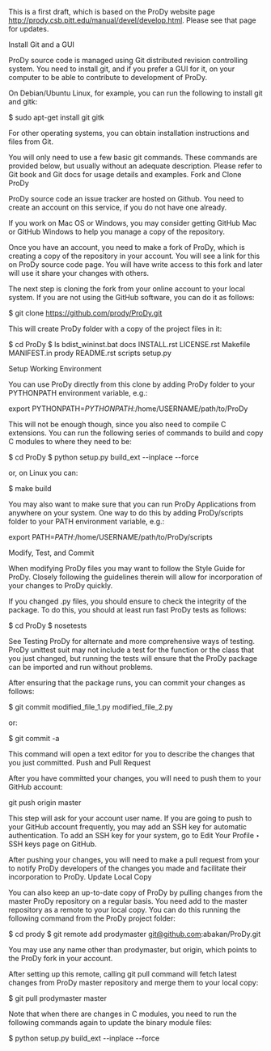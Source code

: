 This is a first draft, which is based on the ProDy website page http://prody.csb.pitt.edu/manual/devel/develop.html. Please see that page for updates.


Install Git and a GUI

ProDy source code is managed using Git distributed revision controlling system. You need to install git, and if you prefer a GUI for it, on your computer to be able to contribute to development of ProDy.

On Debian/Ubuntu Linux, for example, you can run the following to install git and gitk:

$ sudo apt-get install git gitk

For other operating systems, you can obtain installation instructions and files from Git.

You will only need to use a few basic git commands. These commands are provided below, but usually without an adequate description. Please refer to Git book and Git docs for usage details and examples.
Fork and Clone ProDy

ProDy source code an issue tracker are hosted on Github. You need to create an account on this service, if you do not have one already.

If you work on Mac OS or Windows, you may consider getting GitHub Mac or GitHub Windows to help you manage a copy of the repository.

Once you have an account, you need to make a fork of ProDy, which is creating a copy of the repository in your account. You will see a link for this on ProDy source code page. You will have write access to this fork and later will use it share your changes with others.

The next step is cloning the fork from your online account to your local system. If you are not using the GitHub software, you can do it as follows:

$ git clone https://github.com/prody/ProDy.git

This will create ProDy folder with a copy of the project files in it:

$ cd ProDy
$ ls
bdist_wininst.bat  docs   INSTALL.rst  LICENSE.rst  Makefile
MANIFEST.in        prody  README.rst   scripts      setup.py

Setup Working Environment

You can use ProDy directly from this clone by adding ProDy folder to your PYTHONPATH environment variable, e.g.:

export PYTHONPATH=$PYTHONPATH:$/home/USERNAME/path/to/ProDy

This will not be enough though, since you also need to compile C extensions. You can run the following series of commands to build and copy C modules to where they need to be:

$ cd ProDy
$ python setup.py build_ext --inplace --force

or, on Linux you can:

$ make build

You may also want to make sure that you can run ProDy Applications from anywhere on your system. One way to do this by adding ProDy/scripts folder to your PATH environment variable, e.g.:

export PATH=$PATH:$/home/USERNAME/path/to/ProDy/scripts

Modify, Test, and Commit

When modifying ProDy files you may want to follow the Style Guide for ProDy. Closely following the guidelines therein will allow for incorporation of your changes to ProDy quickly.

If you changed .py files, you should ensure to check the integrity of the package. To do this, you should at least run fast ProDy tests as follows:

$ cd ProDy
$ nosetests

See Testing ProDy for alternate and more comprehensive ways of testing. ProDy unittest suit may not include a test for the function or the class that you just changed, but running the tests will ensure that the ProDy package can be imported and run without problems.

After ensuring that the package runs, you can commit your changes as follows:

$ git commit modified_file_1.py modified_file_2.py

or:

$ git commit -a

This command will open a text editor for you to describe the changes that you just committed.
Push and Pull Request

After you have committed your changes, you will need to push them to your GitHub account:

git push origin master

This step will ask for your account user name. If you are going to push to your GitHub account frequently, you may add an SSH key for automatic authentication. To add an SSH key for your system, go to Edit Your Profile ‣ SSH keys page on GitHub.

After pushing your changes, you will need to make a pull request from your to notify ProDy developers of the changes you made and facilitate their incorporation to ProDy.
Update Local Copy

You can also keep an up-to-date copy of ProDy by pulling changes from the master ProDy repository on a regular basis. You need add to the master repository as a remote to your local copy. You can do this running the following command from the ProDy project folder:

$ cd prody
$ git remote add prodymaster git@github.com:abakan/ProDy.git

You may use any name other than prodymaster, but origin, which points to the ProDy fork in your account.

After setting up this remote, calling git pull command will fetch latest changes from ProDy master repository and merge them to your local copy:

$ git pull prodymaster master

Note that when there are changes in C modules, you need to run the following commands again to update the binary module files:

$ python setup.py build_ext --inplace --force

